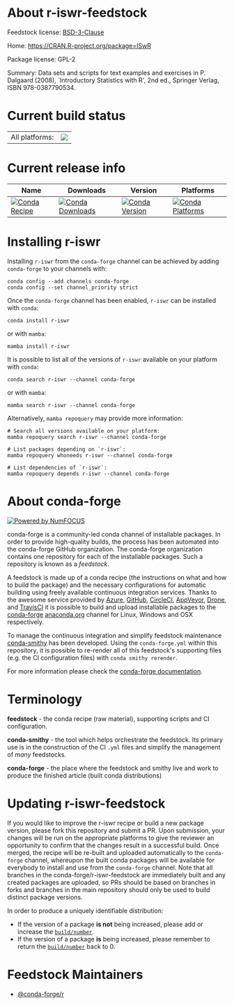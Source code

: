 About r-iswr-feedstock
======================

Feedstock license: [BSD-3-Clause](https://github.com/conda-forge/r-iswr-feedstock/blob/main/LICENSE.txt)

Home: https://CRAN.R-project.org/package=ISwR

Package license: GPL-2

Summary: Data sets and scripts for text examples and exercises in P. Dalgaard (2008), `Introductory Statistics with R', 2nd ed., Springer Verlag, ISBN 978-0387790534.

Current build status
====================


<table><tr><td>All platforms:</td>
    <td>
      <a href="https://dev.azure.com/conda-forge/feedstock-builds/_build/latest?definitionId=1267&branchName=main">
        <img src="https://dev.azure.com/conda-forge/feedstock-builds/_apis/build/status/r-iswr-feedstock?branchName=main">
      </a>
    </td>
  </tr>
</table>

Current release info
====================

| Name | Downloads | Version | Platforms |
| --- | --- | --- | --- |
| [![Conda Recipe](https://img.shields.io/badge/recipe-r--iswr-green.svg)](https://anaconda.org/conda-forge/r-iswr) | [![Conda Downloads](https://img.shields.io/conda/dn/conda-forge/r-iswr.svg)](https://anaconda.org/conda-forge/r-iswr) | [![Conda Version](https://img.shields.io/conda/vn/conda-forge/r-iswr.svg)](https://anaconda.org/conda-forge/r-iswr) | [![Conda Platforms](https://img.shields.io/conda/pn/conda-forge/r-iswr.svg)](https://anaconda.org/conda-forge/r-iswr) |

Installing r-iswr
=================

Installing `r-iswr` from the `conda-forge` channel can be achieved by adding `conda-forge` to your channels with:

```
conda config --add channels conda-forge
conda config --set channel_priority strict
```

Once the `conda-forge` channel has been enabled, `r-iswr` can be installed with `conda`:

```
conda install r-iswr
```

or with `mamba`:

```
mamba install r-iswr
```

It is possible to list all of the versions of `r-iswr` available on your platform with `conda`:

```
conda search r-iswr --channel conda-forge
```

or with `mamba`:

```
mamba search r-iswr --channel conda-forge
```

Alternatively, `mamba repoquery` may provide more information:

```
# Search all versions available on your platform:
mamba repoquery search r-iswr --channel conda-forge

# List packages depending on `r-iswr`:
mamba repoquery whoneeds r-iswr --channel conda-forge

# List dependencies of `r-iswr`:
mamba repoquery depends r-iswr --channel conda-forge
```


About conda-forge
=================

[![Powered by
NumFOCUS](https://img.shields.io/badge/powered%20by-NumFOCUS-orange.svg?style=flat&colorA=E1523D&colorB=007D8A)](https://numfocus.org)

conda-forge is a community-led conda channel of installable packages.
In order to provide high-quality builds, the process has been automated into the
conda-forge GitHub organization. The conda-forge organization contains one repository
for each of the installable packages. Such a repository is known as a *feedstock*.

A feedstock is made up of a conda recipe (the instructions on what and how to build
the package) and the necessary configurations for automatic building using freely
available continuous integration services. Thanks to the awesome service provided by
[Azure](https://azure.microsoft.com/en-us/services/devops/), [GitHub](https://github.com/),
[CircleCI](https://circleci.com/), [AppVeyor](https://www.appveyor.com/),
[Drone](https://cloud.drone.io/welcome), and [TravisCI](https://travis-ci.com/)
it is possible to build and upload installable packages to the
[conda-forge](https://anaconda.org/conda-forge) [anaconda.org](https://anaconda.org/)
channel for Linux, Windows and OSX respectively.

To manage the continuous integration and simplify feedstock maintenance
[conda-smithy](https://github.com/conda-forge/conda-smithy) has been developed.
Using the ``conda-forge.yml`` within this repository, it is possible to re-render all of
this feedstock's supporting files (e.g. the CI configuration files) with ``conda smithy rerender``.

For more information please check the [conda-forge documentation](https://conda-forge.org/docs/).

Terminology
===========

**feedstock** - the conda recipe (raw material), supporting scripts and CI configuration.

**conda-smithy** - the tool which helps orchestrate the feedstock.
                   Its primary use is in the construction of the CI ``.yml`` files
                   and simplify the management of *many* feedstocks.

**conda-forge** - the place where the feedstock and smithy live and work to
                  produce the finished article (built conda distributions)


Updating r-iswr-feedstock
=========================

If you would like to improve the r-iswr recipe or build a new
package version, please fork this repository and submit a PR. Upon submission,
your changes will be run on the appropriate platforms to give the reviewer an
opportunity to confirm that the changes result in a successful build. Once
merged, the recipe will be re-built and uploaded automatically to the
`conda-forge` channel, whereupon the built conda packages will be available for
everybody to install and use from the `conda-forge` channel.
Note that all branches in the conda-forge/r-iswr-feedstock are
immediately built and any created packages are uploaded, so PRs should be based
on branches in forks and branches in the main repository should only be used to
build distinct package versions.

In order to produce a uniquely identifiable distribution:
 * If the version of a package **is not** being increased, please add or increase
   the [``build/number``](https://docs.conda.io/projects/conda-build/en/latest/resources/define-metadata.html#build-number-and-string).
 * If the version of a package **is** being increased, please remember to return
   the [``build/number``](https://docs.conda.io/projects/conda-build/en/latest/resources/define-metadata.html#build-number-and-string)
   back to 0.

Feedstock Maintainers
=====================

* [@conda-forge/r](https://github.com/conda-forge/r/)


